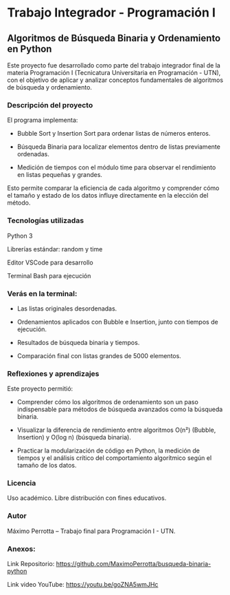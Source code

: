 # Trabajo Integrador - Programación I
## Algoritmos de Búsqueda Binaria y Ordenamiento en Python
Este proyecto fue desarrollado como parte del trabajo integrador final de la materia Programación I (Tecnicatura Universitaria en Programación - UTN), con el objetivo de aplicar y analizar conceptos fundamentales de algoritmos de búsqueda y ordenamiento.

### Descripción del proyecto
El programa implementa:

* Bubble Sort y Insertion Sort para ordenar listas de números enteros.

* Búsqueda Binaria para localizar elementos dentro de listas previamente ordenadas.

* Medición de tiempos con el módulo time para observar el rendimiento en listas pequeñas y grandes.

Esto permite comparar la eficiencia de cada algoritmo y comprender cómo el tamaño y estado de los datos influye directamente en la elección del método.

### Tecnologías utilizadas
Python 3

Librerías estándar: random y time

Editor VSCode para desarrollo

Terminal Bash para ejecución


### Verás en la terminal:

* Las listas originales desordenadas.

* Ordenamientos aplicados con Bubble e Insertion, junto con tiempos de ejecución.

* Resultados de búsqueda binaria y tiempos.

* Comparación final con listas grandes de 5000 elementos.

### Reflexiones y aprendizajes
Este proyecto permitió:

* Comprender cómo los algoritmos de ordenamiento son un paso indispensable para métodos de búsqueda avanzados como la búsqueda binaria.

* Visualizar la diferencia de rendimiento entre algoritmos O(n²) (Bubble, Insertion) y O(log n) (búsqueda binaria).

* Practicar la modularización de código en Python, la medición de tiempos y el análisis crítico del comportamiento algorítmico según el tamaño de los datos.

### Licencia
Uso académico. Libre distribución con fines educativos.

### Autor
Máximo Perrotta – Trabajo final para Programación I - UTN.

### Anexos:

Link Repositorio: https://github.com/MaximoPerrotta/busqueda-binaria-python

Link video YouTube: https://youtu.be/goZNA5wmJHc
